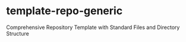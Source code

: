 # template-repo-generic

Comprehensive Repository Template with Standard Files and Directory Structure
